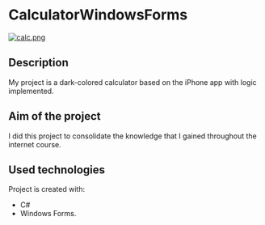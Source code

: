 # CalculatorWindowsForms
[![calc.png](https://i.postimg.cc/d3LTGnbf/calc.png)](https://postimg.cc/zHYBrwXw)
## Description
My project is a dark-colored calculator based on the iPhone app with logic implemented.
## Aim of the project
I did this project to consolidate the knowledge that I gained throughout the internet course.

## Used technologies
Project is created with:
* C#
* Windows Forms.
